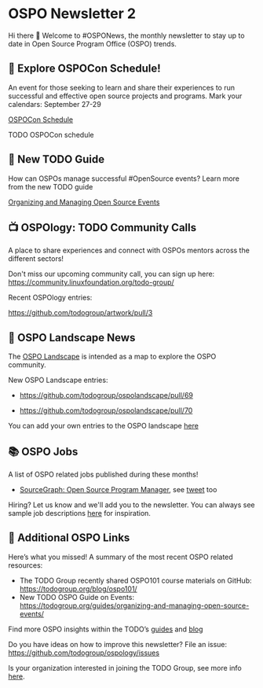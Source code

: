 # OSPO Newsletter 2

Hi there 👋 Welcome to #OSPONews, the monthly newsletter to stay up to date in Open Source Program Office (OSPO) trends.

## 📢 Explore OSPOCon Schedule!

An event for those seeking to learn and share their experiences to run successful and effective open source projects and programs. Mark your calendars: September 27-29

[OSPOCon Schedule](https://events.linuxfoundation.org/ospocon/)

TODO OSPOCon schedule

## 📖 New TODO Guide

How can OSPOs manage successful #OpenSource events? Learn more from the new TODO guide

[Organizing and Managing Open Source Events](https://todogroup.org/guides/organizing-and-managing-open-source-events/)

## 📺 OSPOlogy: TODO Community Calls

A place to share experiences and connect with OSPOs mentors across the different sectors! 

Don't miss our upcoming community call, you can sign up here: https://community.linuxfoundation.org/todo-group/

Recent OSPOlogy entries:

https://github.com/todogroup/artwork/pull/3

## 🌄 OSPO Landscape News

The [OSPO Landscape](https://l.todogroup.org) is intended as a map to explore the OSPO community.

New OSPO Landscape entries:

* https://github.com/todogroup/ospolandscape/pull/69

* https://github.com/todogroup/ospolandscape/pull/70

You can add your own entries to the OSPO landscape [here](https://github.com/todogroup/ospolandscape#new-entries)

## 📚 OSPO Jobs

A list of OSPO related jobs published during these months!

* [SourceGraph: Open Source Program Manager](https://boards.greenhouse.io/sourcegraph91/jobs/4070028004), see [tweet](https://twitter.com/samson_goddy/status/1419728902835081218?s=11) too

Hiring? Let us know and we'll add you to the newsletter. You can always see sample job descriptions [here](https://github.com/todogroup/job-descriptions) for inspiration.

## 👀 Additional OSPO Links 

Here’s what you missed! A summary of the most recent OSPO related resources:

* The TODO Group recently shared OSPO101 course materials on GitHub: https://todogroup.org/blog/ospo101/
* New TODO OSPO Guide on Events: https://todogroup.org/guides/organizing-and-managing-open-source-events/

Find more OSPO insights within the TODO’s [guides](https://todogroup.org/guides/) and [blog](https://todogroup.org/blog/)

Do you have ideas on how to improve this newsletter? File an issue: https://github.com/todogroup/ospology/issues

Is your organization interested in joining the TODO Group, see more info [here](https://todogroup.org/join/).
